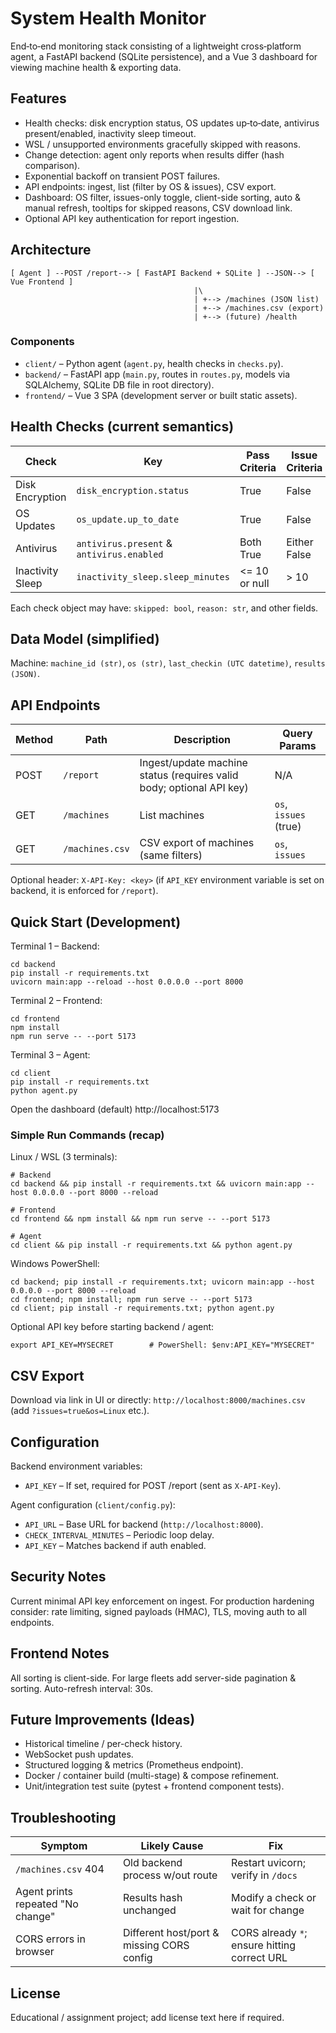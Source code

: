 # System Health Monitor

End‑to‑end monitoring stack consisting of a lightweight cross‑platform agent, a FastAPI backend (SQLite persistence), and a Vue 3 dashboard for viewing machine health & exporting data.

## Features
* Health checks: disk encryption status, OS updates up‑to‑date, antivirus present/enabled, inactivity sleep timeout.
* WSL / unsupported environments gracefully skipped with reasons.
* Change detection: agent only reports when results differ (hash comparison).
* Exponential backoff on transient POST failures.
* API endpoints: ingest, list (filter by OS & issues), CSV export.
* Dashboard: OS filter, issues-only toggle, client-side sorting, auto & manual refresh, tooltips for skipped reasons, CSV download link.
* Optional API key authentication for report ingestion.

## Architecture
```
[ Agent ] --POST /report--> [ FastAPI Backend + SQLite ] --JSON--> [ Vue Frontend ]
										 |\
										 | +--> /machines (JSON list)
										 | +--> /machines.csv (export)
										 | +--> (future) /health
```

### Components
* `client/` – Python agent (`agent.py`, health checks in `checks.py`).
* `backend/` – FastAPI app (`main.py`, routes in `routes.py`, models via SQLAlchemy, SQLite DB file in root directory).
* `frontend/` – Vue 3 SPA (development server or built static assets).

## Health Checks (current semantics)
| Check | Key | Pass Criteria | Issue Criteria | Skipped Conditions |
|-------|-----|---------------|----------------|--------------------|
| Disk Encryption | `disk_encryption.status` | True | False | WSL / not detectable |
| OS Updates | `os_update.up_to_date` | True | False | WSL / not detectable |
| Antivirus | `antivirus.present` & `antivirus.enabled` | Both True | Either False | WSL / not detectable |
| Inactivity Sleep | `inactivity_sleep.sleep_minutes` | <= 10 or null | > 10 | WSL / not detectable |

Each check object may have: `skipped: bool`, `reason: str`, and other fields.

## Data Model (simplified)
Machine: `machine_id (str)`, `os (str)`, `last_checkin (UTC datetime)`, `results (JSON)`.

## API Endpoints
| Method | Path | Description | Query Params |
|--------|------|-------------|--------------|
| POST | `/report` | Ingest/update machine status (requires valid body; optional API key) | N/A |
| GET | `/machines` | List machines | `os`, `issues` (true) |
| GET | `/machines.csv` | CSV export of machines (same filters) | `os`, `issues` |

Optional header: `X-API-Key: <key>` (if `API_KEY` environment variable is set on backend, it is enforced for `/report`).

## Quick Start (Development)
Terminal 1 – Backend:
```
cd backend
pip install -r requirements.txt
uvicorn main:app --reload --host 0.0.0.0 --port 8000
```
Terminal 2 – Frontend:
```
cd frontend
npm install
npm run serve -- --port 5173
```
Terminal 3 – Agent:
```
cd client
pip install -r requirements.txt
python agent.py
```
Open the dashboard (default) http://localhost:5173

### Simple Run Commands (recap)
Linux / WSL (3 terminals):
```
# Backend
cd backend && pip install -r requirements.txt && uvicorn main:app --host 0.0.0.0 --port 8000 --reload

# Frontend
cd frontend && npm install && npm run serve -- --port 5173

# Agent
cd client && pip install -r requirements.txt && python agent.py
```
Windows PowerShell:
```
cd backend; pip install -r requirements.txt; uvicorn main:app --host 0.0.0.0 --port 8000 --reload
cd frontend; npm install; npm run serve -- --port 5173
cd client; pip install -r requirements.txt; python agent.py
```
Optional API key before starting backend / agent:
```
export API_KEY=MYSECRET        # PowerShell: $env:API_KEY="MYSECRET"
```

## CSV Export
Download via link in UI or directly: `http://localhost:8000/machines.csv` (add `?issues=true&os=Linux` etc.).

## Configuration
Backend environment variables:
* `API_KEY` – If set, required for POST /report (sent as `X-API-Key`).

Agent configuration (`client/config.py`):
* `API_URL` – Base URL for backend (`http://localhost:8000`).
* `CHECK_INTERVAL_MINUTES` – Periodic loop delay.
* `API_KEY` – Matches backend if auth enabled.

## Security Notes
Current minimal API key enforcement on ingest. For production hardening consider: rate limiting, signed payloads (HMAC), TLS, moving auth to all endpoints.

## Frontend Notes
All sorting is client-side. For large fleets add server-side pagination & sorting. Auto-refresh interval: 30s.

## Future Improvements (Ideas)
* Historical timeline / per-check history.
* WebSocket push updates.
* Structured logging & metrics (Prometheus endpoint).
* Docker / container build (multi-stage) & compose refinement.
* Unit/integration test suite (pytest + frontend component tests).

## Troubleshooting
| Symptom | Likely Cause | Fix |
|---------|--------------|-----|
| `/machines.csv` 404 | Old backend process w/out route | Restart uvicorn; verify in `/docs` |
| Agent prints repeated "No change" | Results hash unchanged | Modify a check or wait for change |
| CORS errors in browser | Different host/port & missing CORS config | CORS already `*`; ensure hitting correct URL |

## License
Educational / assignment project; add license text here if required.

